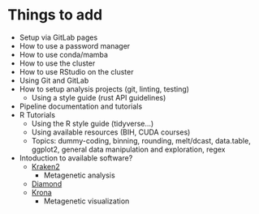 # Things to add

* Setup via GitLab pages
* How to use a password manager
* How to use conda/mamba
* How to use the cluster
* How to use RStudio on the cluster
* Using Git and GitLab
* How to setup analysis projects (git, linting, testing)
    * Using a style guide (rust API guidelines)
* Pipeline documentation and tutorials
* R Tutorials
    * Using the R style guide (tidyverse...)
    * Using available resources (BIH, CUDA courses)
    * Topics: dummy-coding, binning, rounding, melt/dcast, data.table, ggplot2,
      general data manipulation and exploration, regex
* Intoduction to available software?
    * [Kraken2](https://github.com/DerrickWood/kraken2/blob/master/docs/MANUAL.markdown)
        * Metagenetic analysis
    * [Diamond](https://www.nature.com/articles/s41592-021-01101-x)
    * [Krona](https://bmcbioinformatics.biomedcentral.com/articles/10.1186/1471-2105-12-385)
        * Metagenetic visualization
